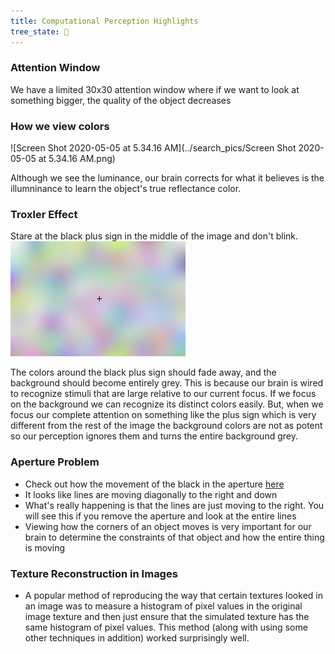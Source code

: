```yaml
---
title: Computational Perception Highlights
tree_state: 🌱
---
```


### Attention Window

We have a limited 30x30 attention window where if we want to look at something bigger, the quality of the object decreases

### How we view colors

![Screen Shot 2020-05-05 at 5.34.16 AM](../search_pics/Screen Shot 2020-05-05 at 5.34.16 AM.png)

Although we see the luminance, our brain corrects for what it believes is the illumninance to learn the object's true reflectance color.


### Troxler Effect

Stare at the black plus sign in the middle of the image and don't blink.
![troxler](../search_pics/280px-Troxler-Effekt.png)

The colors around the black plus sign should fade away, and the background should become entirely grey. This is because our brain is wired to recognize stimuli that are large relative to our current focus. If we focus on the background we can recognize its distinct colors easily. But, when we focus our complete attention on something like the plus sign which is very different from the rest of the image the background colors are not as potent so our perception ignores them and turns the entire background grey.

### Aperture Problem
- Check out how the movement of the black in the aperture [here](https://commons.wikimedia.org/wiki/File:Aperture_problem_animated.gif)
- It looks like lines are moving diagonally to the right and down
- What's really happening is that the lines are just moving to the right. You will see this if you remove the aperture and look at the entire lines
- Viewing how the corners of an object moves is very important for our brain to determine the constraints of that object and how the entire thing is moving

### Texture Reconstruction in Images
- A popular method of reproducing the way that certain textures looked in an image was to measure a histogram of pixel values in the original image texture and then just ensure that the simulated texture has the same histogram of pixel values. This method (along with using some other techniques in addition) worked surprisingly well.
